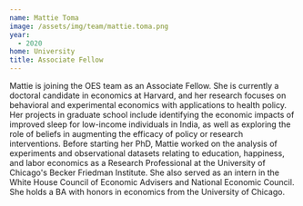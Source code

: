 ```yaml
---
name: Mattie Toma
image: /assets/img/team/mattie.toma.png
year:
  - 2020
home: University
title: Associate Fellow
---
```

Mattie is joining the OES team as an Associate Fellow. She is currently a doctoral candidate in economics at Harvard, and her research focuses on behavioral and experimental economics with applications to health policy. Her projects in graduate school include identifying the economic impacts of improved sleep for low-income individuals in India, as well as exploring the role of beliefs in augmenting the efficacy of policy or research interventions. Before starting her PhD, Mattie worked on the analysis of experiments and observational datasets relating to education, happiness, and labor economics as a Research Professional at the University of Chicago's Becker Friedman Institute. She also served as an intern in the White House Council of Economic Advisers and National Economic Council. She holds a BA with honors in economics from the University of Chicago. 
